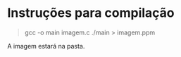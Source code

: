 # Instruções para compilação
> gcc -o main imagem.c
> ./main > imagem.ppm

A imagem estará na pasta.
